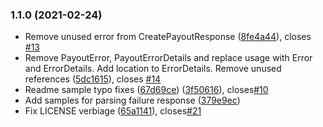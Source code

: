 ### 1.1.0 (2021-02-24)

*  Remove unused error from CreatePayoutResponse ([8fe4a44](https://github.com/paypal/Payouts-Java-SDK/commit/8fe4a44b3f89c8ee988d5ab89d7ebe4d6c7b72a0)), closes [#13](https://github.com/paypal/Payouts-Java-SDK/issues/13)
*  Remove PayoutError, PayoutErrorDetails and replace usage with Error and ErrorDetails. Add location to ErrorDetails. Remove unused references ([5dc1615](https://github.com/paypal/Payouts-Java-SDK/commit/5dc16150eebe1e4f261feed507b6941a568e1c22)), closes [#14](https://github.com/paypal/Payouts-Java-SDK/issues/14)
*  Readme sample typo fixes ([67d69ce](https://github.com/paypal/Payouts-Java-SDK/commit/67d69cef4650717c88dc1360d939e40fe680732a)) ([3f50616](https://github.com/paypal/Payouts-Java-SDK/commit/3f506167586fdcbaddc4fb10d00c4b78ea053d22)), closes[#10](https://github.com/paypal/Payouts-Java-SDK/issues/10)
*  Add samples for parsing failure response ([379e9ec](https://github.com/paypal/Payouts-Java-SDK/commit/379e9ec079110e8e756c853c1541690f52a44bd3))
*  Fix LICENSE verbiage ([65a1141](https://github.com/paypal/Payouts-Java-SDK/pull/20/commits/65a11411acd0b6e476f492ace411cf37bd677792)), closes[#21](https://github.com/paypal/Payouts-Java-SDK/issues/21)